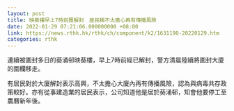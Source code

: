 ```yaml
---
layout: post
title: 映葵樓早上7時前獲解封　居民稱不太擔心再有傳播風險
date: 2022-01-29 07:21:06.000000000 +08:00
link: https://news.rthk.hk/rthk/ch/component/k2/1631190-20220129.htm
categories: rthk
---
```


連續被圍封多日的葵涌邨映葵樓，早上7時前經已解封，警方清晨陸續將圍封大廈的圍欄移走。

有居民對於大廈解封表示高興，不太擔心大廈內再有傳播風險，認為與病毒共存政策較好。亦有從事建造業的居民表示，公司知道他是居於葵涌邨，知會他要停工至農曆新年後。
